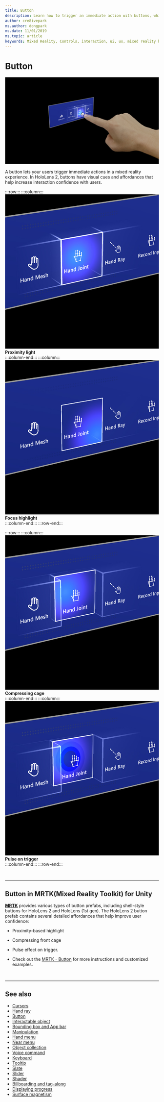 ```yaml
---
title: Button
description: Learn how to trigger an immediate action with buttons, which is one of mixed reality's foundational components.
author: cre8ivepark
ms.author: dongpark
ms.date: 11/01/2019
ms.topic: article
keywords: Mixed Reality, Controls, interaction, ui, ux, mixed reality headset, windows mixed reality headset, virtual reality headset, HoloLens, MRTK, Mixed Reality Toolkit, button
---
```


# Button

![Button](images/UX_Hero_Button.jpg)

A button lets your users trigger immediate actions in a mixed reality experience. In HoloLens 2, buttons have visual cues and affordances that help increase interaction confidence with users. 

:::row:::
    :::column:::
       ![Button with proximity light effect shown](images/UX_Button_Affordance_ProximityLight.jpg)<br>
       **Proximity light**<br>
    :::column-end:::
    :::column:::
       ![Button selected with focus highlight effect shown](images/UX_Button_Affordance_FocusHighlight.jpg)<br>
        **Focus highlight**<br>
    :::column-end:::
:::row-end:::

:::row:::
    :::column:::
       ![Button being pressed with compression cage effect shown](images/UX_Button_Affordance_Compression.jpg)<br>
       **Compressing cage**<br>
    :::column-end:::
    :::column:::
       ![Button being pressed with trigger pulse effect shown](images/UX_Button_Affordance_Pulse.jpg)<br>
        **Pulse on trigger**<br>
    :::column-end:::
:::row-end:::

<br>

---

## Button in MRTK(Mixed Reality Toolkit) for Unity
**[MRTK](https://github.com/Microsoft/MixedRealityToolkit-Unity)** provides various types of button prefabs, including shell-style buttons for HoloLens 2 and HoloLens (1st gen). The HoloLens 2 button prefab contains several detailed affordances that help improve user confidence:

* Proximity-based highlight
* Compressing front cage
* Pulse effect on trigger.

* Check out the [MRTK - Button](https://microsoft.github.io/MixedRealityToolkit-Unity/Documentation/README_Button.html) for more instructions and customized examples.

<br>

---

## See also

* [Cursors](cursors.md)
* [Hand ray](point-and-commit.md)
* [Button](button.md)
* [Interactable object](interactable-object.md)
* [Bounding box and App bar](app-bar-and-bounding-box.md)
* [Manipulation](direct-manipulation.md)
* [Hand menu](hand-menu.md)
* [Near menu](near-menu.md)
* [Object collection](object-collection.md)
* [Voice command](voice-input.md)
* [Keyboard](keyboard.md)
* [Tooltip](tooltip.md)
* [Slate](slate.md)
* [Slider](slider.md)
* [Shader](shader.md)
* [Billboarding and tag-along](billboarding-and-tag-along.md)
* [Displaying progress](progress.md)
* [Surface magnetism](surface-magnetism.md)
